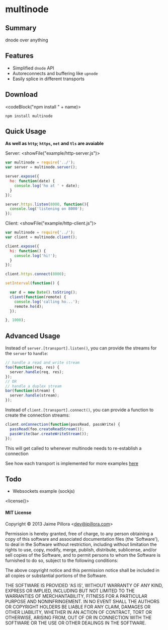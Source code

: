 # <name>multinode</end>

## Summary

<description>dnode over anything</end>

## Features

* Simplified `dnode` API
* Autoreconnects and buffering like `upnode`
* Easily splice in different transports

## Download

<codeBlock("npm install " + name)>
```
npm install multinode
```
</end>

## Quick Usage

**As well as `http`; `https`, `net` and `tls` are avaiable**

Server:
<showFile("example/http-server.js")>
``` javascript
var multinode = require('../');
var server = multinode.server();

server.expose({
  ho: function(date) {
    console.log('ho at ' + date);
  }
});

server.https.listen(8000, function(){
  console.log('listening on 8000');
});
```
</end>

Client:
<showFile("example/http-client.js")>
``` javascript
var multinode = require('../');
var client = multinode.client();

client.expose({
  hi: function() {
    console.log('hi!');
  }
});

client.https.connect(8000);

setInterval(function() {

  var d = new Date().toString();
  client(function(remote) {
    console.log('calling ho...');
    remote.ho(d);
  });

}, 1000);
```
</end>

## Advanced Usage

Instead of `server.[transport].listen()`, you can
provide the streams for the `server` to `handle`:

``` javascript
// handle a read and write stream
foo(function(req, res) {
  server.handle(req, res);
});
// OR
// handle a duplex stream
bar(function(stream) {
  server.handle(stream);
});
```

Instead of `client.[transport].connect()`, you can
provide a function to create the connection streams:

``` javascript
client.onConnection(function(passRead, passWrite) {
  passRead(foo.createReadStream());
  passWrite(bar.createWriteStream());
});
```

This will get called to whenever <name>multinode</end>
needs to re-establish a connection

See how each transport is implemented for more
examples [here](src/transports)

## Todo

* Websockets example (sockjs)

<license()>
#### MIT License

Copyright &copy; 2013 Jaime Pillora &lt;dev@jpillora.com&gt;

Permission is hereby granted, free of charge, to any person obtaining
a copy of this software and associated documentation files (the
'Software'), to deal in the Software without restriction, including
without limitation the rights to use, copy, modify, merge, publish,
distribute, sublicense, and/or sell copies of the Software, and to
permit persons to whom the Software is furnished to do so, subject to
the following conditions:

The above copyright notice and this permission notice shall be
included in all copies or substantial portions of the Software.

THE SOFTWARE IS PROVIDED 'AS IS', WITHOUT WARRANTY OF ANY KIND,
EXPRESS OR IMPLIED, INCLUDING BUT NOT LIMITED TO THE WARRANTIES OF
MERCHANTABILITY, FITNESS FOR A PARTICULAR PURPOSE AND NONINFRINGEMENT.
IN NO EVENT SHALL THE AUTHORS OR COPYRIGHT HOLDERS BE LIABLE FOR ANY
CLAIM, DAMAGES OR OTHER LIABILITY, WHETHER IN AN ACTION OF CONTRACT,
TORT OR OTHERWISE, ARISING FROM, OUT OF OR IN CONNECTION WITH THE
SOFTWARE OR THE USE OR OTHER DEALINGS IN THE SOFTWARE.
</end>
